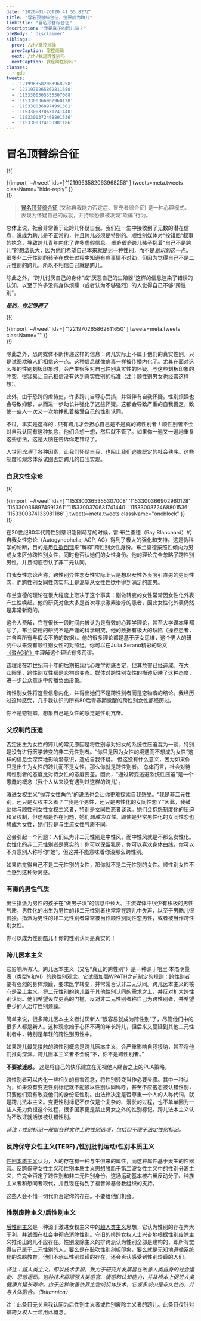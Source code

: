 ```yaml
---
date: "2020-01-26T20:41:55.827Z"
title: "冒名顶替综合征，但要成为跨儿"
linkTitle: "冒名顶替综合征"
description: "我是真正的跨儿吗？"
preBody: '_disclaimer'
siblings:
  prev: /zh/掌控烦躁
  prevCaption: 掌控烦躁
  next: /zh/我是跨性别吗
  nextCaption: 我是跨性别吗？
classes:
  - gdb
tweets:
  - '1219963582063968258'
  - '1221970265862811650'
  - '1153300365355307008'
  - '1153300366902960128'
  - '1153300368974991361'
  - '1153300370631741440'
  - '1153300372468801536'
  - '1153300374133981186'
---
```


# 冒名顶替综合征

{!{ <div class="gutter">{{import '~/tweet' ids=[
  '1219963582063968258'
] tweets=meta.tweets className="hide-reply" }}</div> }!}

> [冒名顶替综合征](https://en.wikipedia.org/wiki/Impostor_syndrome) (又称自我能力否定症、冒充者综合征) 是一种心理模式。表现为怀疑自己的成就，并持续恐惧被发现“欺骗”行为。

总体上说，社会非常善于让跨儿怀疑自我。我们在一生中接收到了无数的潜在信息，说成为跨儿是不正常的，并且跨儿必须是特别的。顺性别媒体对“投错胎”叙事的执念，导致跨儿青年内化了许多虚假信息。*很多很多*跨儿孩子抱着“自己不是跨儿”的想法长大，因为他们希望自己本来就是另一种性别，而不是*意识到*这一点。很多非二元性别的孩子在成长过程中知道有些事情不对劲，但因为觉得自己不是二元性别的跨儿，所以不相信自己就是跨儿。

除此之外，“跨儿讨厌自己的身体”或“厌恶自己的生殖器”这样的信息渲染了错误的认知，以至于许多没有身体烦躁（或者认为不够强烈）的人觉得自己不够“跨性别”。

***[是的，你足够跨了](https://1lib.net/book/11067026/1549c5)***

{!{ <div class="gutter">{{import '~/tweet' ids=[
  '1221970265862811650'
] tweets=meta.tweets className="" }}</div> }!}

除此之外，恐跨媒体不断传递这样的信息：跨儿实际上不属于他们的真实性别，只是试图欺骗人们相信这一点。这种信息就像病毒一样被传播内化了。尤其在面对这么多的性别刻板印象时，会产生很多对自己性别真实性的怀疑。与这些刻板印象的冲突，很容易让自己相信没有达到真实性别的标准（注：顺性别男女也经常这样想）。

此外，由于恐跨的虐待史，许多跨儿自尊心受损，并常伴有自我怀疑。性别烦躁也会导致抑郁，从而进一步助长并强化了这些怀疑。这都会导致严重的自我否定，致使一些人一次又一次地挣扎着接受自己的性别认同。

不过，事实是这样的...只有跨儿才会担心自己是不是真的跨性别者！顺性别者不会对自我认同有这种执念，他们会想一想，然后就不管了。如果你一遍又一遍地重复这些想法，这是大脑在告诉你走错路了。

人世间*充满*了各种因素，让我们怀疑自我，也阻止我们逃脱既定的社会秩序。这些制度和观念体系试图否定跨儿的自我实现。

### 自我女性恋论

{!{ <div class="gutter">{{import '~/tweet' ids=[
  '1153300365355307008'
  '1153300366902960128'
  '1153300368974991361'
  '1153300370631741440'
  '1153300372468801536'
  '1153300374133981186'
] tweets=meta.tweets className="oneblock" }}</div> }!}

在20世纪80年代跨性别意识刚刚萌芽的时候，雷·布兰查德（Ray Blanchard）的自我女性恋论（Autogynephelia, AGP, AG）得到了极大的强化和支持。这是伪科学的论断，目的是用[性欲倒错](https://en.wikipedia.org/wiki/Paraphilia)来“解释”跨性别女性身份。布兰查德按照性倾向为男或女来区分跨性别女性，同时也否认她们的女性身份。他的理论完全忽略了跨性别男性，并且彻底否认了非二元认同。

自我女性恋论声称，跨性别异性恋女性实际上只是想以女性外表吸引直男的男同性恋，而跨性别女同性恋实际上是渴望从女性性欲中得到满足的直男。

布兰查德的理论在很大程度上取决于这个事实：刚做转变的女性常常因女性化外表产生性唤起。他的研究对象大多是首次寻求激素治疗的患者，因此女性化外表仍然是非常新奇的。

这令人费解，它在很长一段时间内被认为是有效的心理学理论，甚至大学课本里都写了。布兰查德的研究不是严谨的科学研究，他的数据有极大的缺陷（操控患者，并舍弃所有与假设不符的数据）。他的很多理论都是基于厌女思维，这个男人的研究中从来没有顺性别女性的对照组。你可以在Julia Serano精彩的论文[《驳AG论》](https://zhuanlan.zhihu.com/p/59510858)中理解这个理论有多荒谬。

该理论在21世纪前十年的后期被现代心理学彻底否定，但其危害已经造成。在大众眼里，跨性别女性都是恋物癖变态。媒体对跨性别女性的描述反映了这种态度，进一步公众意识中传播负面形象。

跨性别女性将这些信息内化，并得出她们不是跨性别者而是恋物癖的结论。我经历过这种感受，几乎我认识的所有80后青春期觉醒的跨性别女性都经历过。

你不是恋物癖，想象自己是女性的感觉是性别亢奋。

### 父权制的压迫

否定出生为女性的跨儿的常见原因是将性别与对妇女的系统性压迫混为一谈，特别是没有进行医学转变的非二元性别者。“你只是因为女性的境遇而不想成为女性”这样的信息会深深地影响潜意识，造成自我怀疑。 但这没有什么意义，因为如果你只是出生为女性的跨儿而不是女性，那么你就是跨性别者。 总体而言，社会对待跨性别者的态度比对待女性的态度要差。因此，“通过转变逃避系统性压迫”是一个愚蠢的概念（我个人从来没有遇到过这样的跨儿）。

激进女权主义“抛弃女性角色”的说法也会让你更难探索自我感受。“我是非二元性别，还只是女权主义者？”“我是个男性，还只是男性化的女同性恋？”因此，我鼓励你与顺性别女性女权主义者，特别是女同性恋者谈谈。她们会抱怨制度化的压迫和父权制，但这都是外在问题，她们*想成为女性*。即使是非常男性化的女同性恋也想成为女性，她们只是与主流女性气质不同。

这会引起一个问题：人们认为非二元性别是中性风，而中性风就是不那么女性化。女性化的非二元性别者是真实的！你可以保留乳房，你可以喜欢身体曲线，你可以不介意别人称呼你“她”。但这并不能意味着你没那么跨性别。

如果你觉得自己不是二元性别的女性，那你就不是二元性别的女性。顺性别女性不会感到这种分离感。

### 有毒的男性气质

出生指派为男性的孩子在“做男子汉”的信息中长大。主流媒体中很少有积极的男性气质，男性化的出生为男性的非二元性别者也常常在跨儿中失声，以至于男酷儿很孤独。指派为男性的非二元性别者常常被当作顺性别同性恋男性，或者被当作跨性别女性。

你可以成为性别酷儿！你的性别认同是真实的！

### 跨儿医本主义

它影响*所有人*。跨儿医本主义（又名“真正的跨性别”）是一种源于哈里·本杰明量表（类型Ⅴ和Ⅵ）的跨性别观念。它试图加强WPATH之前制定的规则：跨性别者要有强烈的身体烦躁，要求医学转变，并常常否认非二元认同。跨儿医本主义的核心是至上主义，将二元性别的跨儿置于其他性别认同的需求之上，并反对扩大跨性别认同。他们希望设立更高的门槛，反对非二元性别者称自己为跨性别者，并希望更少的人治疗性别烦躁。

简单来说，很多跨儿医本主义者讨厌新人“很容易就成为跨性别”了，尽管他们中的很多人都是新人。这种观念始于心怀不满的年长跨儿，但后来又蔓延到其他二元性别者中，特别是年轻的跨性别男性中。

如果跨儿最先接触的跨性别概念是跨儿医本主义，会严重影响自我接纳，甚至将他们推向深渊。跨儿医本主义者不会说“不，你不是跨性别者。”

**不要被迷惑。** 这是将自己的快乐建立在无视他人痛苦之上的PUA策略。

跨性别者可以内化一些相关的有害观念，将性别转变当作必要步骤。其中一种认为，如果没有变更性别标记就不配被以性别认同称呼，甚至不应抱怨被认错性别，只要他们没有改变他们的身份证性别。由法律决定是否尊重一个人的人称代词，就是跨儿法本主义。变更性别标记不仅仅是个复杂的、漫长的过程，也不单单因为一些人无力负担这个过程，很多国家更是禁止男女之外的性别标记。跨儿法本主义认为不改证就活该被认错性别。

*译注：性别标记一般指各种文件上的性别选项，包括但不限于法定性别标记。*

### 反跨保守女性主义(TERF) /性别批判运动/性别本质主义

[性别本质主义](https://en.wikipedia.org/wiki/Gender_essentialism)认为，人的存在有一种与生俱来的属性，而这种属性基于天生的性器官。反跨保守女性主义和性别本质主义思想脱胎于第二波女性主义中的性别分离主义，它完全否定了跨性别和非二元性别身份。这场运动基本被右翼反动分子、种族主义者和恐同者取代，并且现在得到了福音派基督教组织的支持。

这些人会不惜一切代价否定你的存在。不要给他们机会。

### 性别废除主义/后性别主义

[后性别主义](https://en.wikipedia.org/wiki/Postgenderism)是一种源于激进女权主义中的[超人类主义](https://en.wikipedia.org/wiki/Transhumanism)思想，它认为性别的存在弊大于利，并试图在社会中彻底消除性别。守旧的排跨女权人士兴奋地根据性别废除主义推论出跨儿不应存在。性别废除主义的排跨派认为性别全部是建构的，即所有觉得自己属于二元性别的人，要么是在鼓吹性别刻板印象，要么就是无知地遵循系统化的洗脑教育。他们不承认性别烦躁的存在，还会否认感受到性别烦躁的人们。

*译注：超人类主义，即以技术手段，致力于研究并发展旨在改善人类自身的社会运动、思想运动。这种技术将增强人类感官、情感和认知能力，并从根本上促进人类健康并延长寿命。由于这种改善依靠生物或机体技术，它或多或少是永久性的，并与人体融合。（Britannica）*

注：此条目无关自我认同为后性别主义者或性别废除主义者的跨儿。此条目仅针对排跨女权人士滥用此概念。
